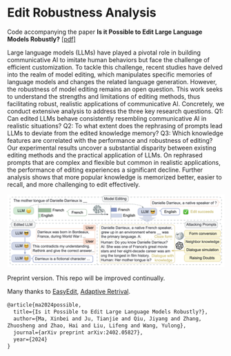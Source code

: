 # Edit Robustness Analysis

Code accompanying the paper **Is it Possible to Edit Large Language Models Robustly?** [[pdf]](https://arxiv.org/abs/2402.05827)

Large language models (LLMs) have played a pivotal role in building communicative AI to imitate human behaviors but face the challenge of efficient customization. To tackle this challenge, recent studies have delved into the realm of model editing, which manipulates specific memories of language models and changes the related language generation. However, the robustness of model editing remains an open question. This work seeks to understand the strengths and limitations of editing methods, thus facilitating robust, realistic applications of communicative AI. Concretely, we conduct extensive analysis to address the three key research questions. Q1: Can edited LLMs behave consistently resembling communicative AI in realistic situations? Q2: To what extent does the rephrasing of prompts lead LLMs to deviate from the edited knowledge memory? Q3: Which knowledge features are correlated with the performance and robustness of editing? Our experimental results uncover a substantial disparity between existing editing methods and the practical application of LLMs. On rephrased prompts that are complex and flexible but common in realistic applications, the performance of editing experiences a significant decline. Further analysis shows that more popular knowledge is memorized better, easier to recall, and more challenging to edit effectively.

![](edit_analysis_overview.png)


Preprint version. This repo will be improved continually.

Many thanks to [EasyEdit](https://github.com/zjunlp/EasyEdit/tree/main), [Adaptive Retrival](https://github.com/AlexTMallen/adaptive-retrieval/tree/main).

```
@article{ma2024possible,
  title={Is it Possible to Edit Large Language Models Robustly?},
  author={Ma, Xinbei and Ju, Tianjie and Qiu, Jiyang and Zhang, Zhuosheng and Zhao, Hai and Liu, Lifeng and Wang, Yulong},
  journal={arXiv preprint arXiv:2402.05827},
  year={2024}
}
```
